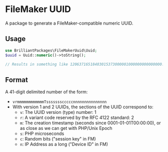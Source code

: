 # FileMaker UUID

A package to generate a FileMaker-compatible numeric UUID.

## Usage

```php
use BrilliantPackages\FileMakerUuid\Uuid;
$uuid = Uuid::numeric()->toString();

// Results in something like 12063716518403015373000001000000000000000.
```

## Format

A 41-digit delimited number of the form:

*  `vrmmmmmmmmmmmmTssssssscccccnnnnnnnnnnnnnnn`
*  With version 1 and 2 UUIDs, the sections of the UUID correspond to:
   *  `v`: The UUID version (type) number: 1
   *  `r`: A variant code reserved by the RFC 4122 standard: 2
   *  `m`: The creation timestamp (seconds since 0001-01-01T00:00:00), or as close as we can get with PHP/Unix Epoch
   *  `s`: PHP microseconds
   *  `c`: Random bits ("session key" in FM)
   *  `n`: IP Address as a long ("Device ID" in FM)
